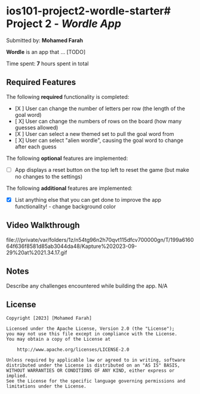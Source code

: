 # ios101-project2-wordle-starter# Project 2 - *Wordle App*

Submitted by: **Mohamed Farah**

**Wordle** is an app that ... [TODO] 

Time spent: **7** hours spent in total

## Required Features

The following **required** functionality is completed:

- [X ] User can change the number of letters per row (the length of the goal word)
- [ X] User can change the numbers of rows on the board (how many guesses allowed)
- [X ] User can select a new themed set to pull the goal word from
- [ X] User can select "alien wordle", causing the goal word to change after each guess


The following **optional** features are implemented:

- [ ] App displays a reset button on the top left to reset the game (but make no changes to the settings)

The following **additional** features are implemented:

- [X] List anything else that you can get done to improve the app functionality!
      - change background color

## Video Walkthrough
file:///private/var/folders/1z/n54tg96n2h70qvt115dfcv700000gn/T/199a616064f636f8581d85ab3044da48/Kapture%202023-09-29%20at%2021.34.17.gif



## Notes

Describe any challenges encountered while building the app.
N/A

## License

    Copyright [2023] [Mohamed Farah]

    Licensed under the Apache License, Version 2.0 (the "License");
    you may not use this file except in compliance with the License.
    You may obtain a copy of the License at

        http://www.apache.org/licenses/LICENSE-2.0

    Unless required by applicable law or agreed to in writing, software
    distributed under the License is distributed on an "AS IS" BASIS,
    WITHOUT WARRANTIES OR CONDITIONS OF ANY KIND, either express or implied.
    See the License for the specific language governing permissions and
    limitations under the License.
